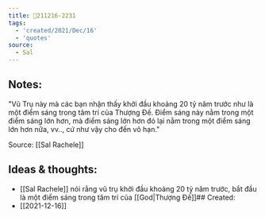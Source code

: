 ```yaml
---
title: 💬211216-2231
tags:
  - 'created/2021/Dec/16'
  - 'quotes'
source:
  - Sal
---
```


## Notes:
"Vũ Trụ này mà các bạn nhận thấy khởi đầu khoảng 20 tỷ năm trước như là một điểm sáng trong tâm trí của Thượng Đế. Điểm sáng này nằm trong một điểm sáng lớn hơn, mà điểm sáng lớn hơn đó lại nằm trong một điểm sáng lớn hơn nữa, vv.., cứ như vậy cho đến vô hạn."

Source: [[Sal Rachele]]

## Ideas & thoughts:
- [[Sal Rachele]] nói rằng vũ trụ khởi đầu khoảng 20 tỷ năm trước, bắt đầu là một điểm sáng trong tâm trí của [[God|Thượng Đế]]## Created:
- [[2021-12-16]]
